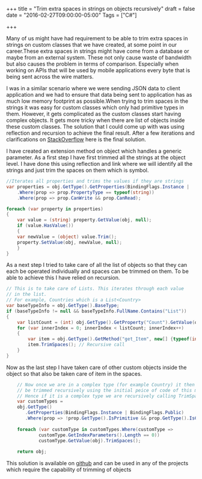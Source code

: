 +++
title = "Trim extra spaces in strings on objects recursively"
draft = false
date = "2016-02-27T09:00:00-05:00"
Tags = ["C#"]

+++

Many of us might have had requirement to be able to trim extra spaces in strings on custom classes that we have created, at some point in our career.These extra spaces in strings might have come from a database or maybe from an external system. These not only cause waste of bandwidth but also causes the problem in terms of  comparison. Especially when working on APIs that will be used by mobile applications every byte that is being sent across the wire matters. 

I was in a similar scenario where we were sending JSON data to client application and we had to ensure that data being sent to application has as much low memory footprint as possible.When trying to trim spaces in the strings it was easy for custom classes which only had primitive types in them. However, it gets complicated as the custom classes start having complex objects. It gets more tricky when there are list of objects inside these custom classes. The solution that I could come up with was using reflection and recursion to achieve the final result. After a few iterations and clarifications on [StackOverflow](http://stackoverflow.com/questions/35234810/trim-spaces-in-a-object-recursively-using-reflection) here is the final solution.

I have created an extension method on object which handles a generic parameter. As a first step I have first trimmed all the strings at the object level. I have done this using reflection and link where we will identify all the strings and just trim the spaces on them which is symbol. 

```csharp
//Iterates all properties and trims the values if they are strings
var properties = obj.GetType().GetProperties(BindingFlags.Instance | 	BindingFlags.Public)
    .Where(prop => prop.PropertyType == typeof(string))
    .Where(prop => prop.CanWrite && prop.CanRead);

foreach (var property in properties)
{
    var value = (string) property.GetValue(obj, null);
    if (value.HasValue())
    {
    var newValue = (object) value.Trim();
    property.SetValue(obj, newValue, null);
    }
}
```

As a next step I tried to take care of all the list of objects so that they can each be operated individually and spaces can be trimmed on them. To be able to achieve this I have relied on recursion.

```csharp
// This is to take care of Lists. This iterates through each value
// in the list.
// For example, Countries which is a List<Country>
var baseTypeInfo = obj.GetType().BaseType;
if (baseTypeInfo != null && baseTypeInfo.FullName.Contains("List"))
{
    var listCount = (int) obj.GetType().GetProperty("Count").GetValue(obj, null);
    for (var innerIndex = 0; innerIndex < listCount; innerIndex++)
    {
	    var item = obj.GetType().GetMethod("get_Item", new[] {typeof(int)}).Invoke(obj, new object[] {innerIndex});
	    item.TrimSpaces(); // Recursive call
    }
}
```
Now as the last step I have taken care of other custom objects inside the object so that  also be taken care of item in the spaces.

```csharp
    // Now once we are in a complex type (for example Country) it then needs to
    // be trimmed recursively using the initial peice of code of this method
    // Hence if it is a complex type we are recursively calling TrimSpaces
    var customTypes =
    obj.GetType()
       .GetProperties(BindingFlags.Instance | BindingFlags.Public)
       .Where(prop => !prop.GetType().IsPrimitive && prop.GetType().IsClass && !prop.PropertyType.FullName.StartsWith("System"));
    
    foreach (var customType in customTypes.Where(customType => 
			customType.GetIndexParameters().Length == 0))
			customType.GetValue(obj).TrimSpaces();
    
    return obj;
```

This solution is available on [github](https://github.com/USaiPavan/BlogPostCode/tree/master/TrimSpacesRecursively) and can be used in any of the projects which require the capability of trimming of objects